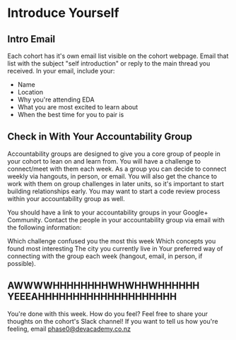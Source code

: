 # Introduce Yourself

## Intro Email 
Each cohort has it's own email list visible on the cohort webpage. Email that list with the subject "self introduction" or reply to the main thread you received. In your email, include your:
- Name
- Location
- Why you're attending EDA
- What you are most excited to learn about
- When the best time for you to pair is

## Check in With Your Accountability Group
Accountability groups are designed to give you a core group of people in your cohort to lean on and learn from. You will have a challenge to connect/meet with them each week. As a group you can decide to connect weekly via hangouts, in person, or email. You will also get the chance to work with them on group challenges in later units, so it's important to start building relationships early. You may want to start a code review process within your accountability group as well.

You should have a link to your accountability groups in your Google+ Community. Contact the people in your accountability group via email with the following information:

Which challenge confused you the most this week
Which concepts you found most interesting
The city you currently live in
Your preferred way of connecting with the group each week (hangout, email, in person, if possible).

## AWWWWHHHHHHHHWHWHHWHHHHHH YEEEAHHHHHHHHHHHHHHHHHHHH
You're done with this week. How do you feel? Feel free to share your thoughts on the cohort's Slack channel! If you want to tell us how you're feeling, email phase0@devacademy.co.nz
